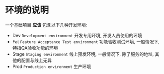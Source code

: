 # 环境的说明

一个基础项目 **应该**  包含以下几种开发环境:

-   Dev `Development environment` 开发专用环境, 开发人员使用的环境
-   Fat `Feature Acceptance Test environment`  功能验收测试环境, 一般情况下, 特指QA验收功能的环境
-   Stage `Staging environment` 线上预发环境, 一般情况下, 除了服务的地址, 其他的配置与线上无异
-   Prod `Production environment` 生产环境

